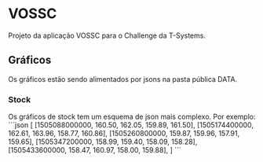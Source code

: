 # VOSSC
Projeto da aplicação VOSSC para o Challenge da T-Systems.

## Gráficos
Os gráficos estão sendo alimentados por jsons na pasta pública DATA.

### Stock
Os gráficos de stock tem um esquema de json mais complexo.
Por exemplo:
´´´json
[
    [1505088000000, 160.50, 162.05, 159.89, 161.50],
	[1505174400000, 162.61, 163.96, 158.77, 160.86],
	[1505260800000, 159.87, 159.96, 157.91, 159.65],
	[1505347200000, 158.99, 159.40, 158.09, 158.28],
	[1505433600000, 158.47, 160.97, 158.00, 159.88],
]
´´´